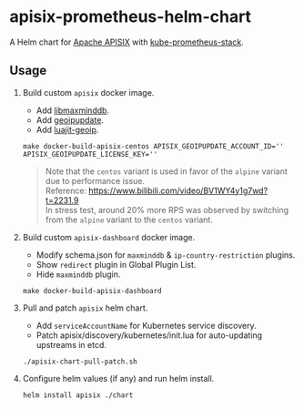 # apisix-prometheus-helm-chart

A Helm chart for [Apache APISIX](https://github.com/apache/apisix-helm-chart/tree/master/charts/apisix) with [kube-prometheus-stack](https://github.com/prometheus-community/helm-charts/tree/main/charts/kube-prometheus-stack).

## Usage

1. Build custom `apisix` docker image.
   * Add [libmaxminddb](https://github.com/maxmind/libmaxminddb).
   * Add [geoipupdate](https://github.com/maxmind/geoipupdate).
   * Add [luajit-geoip](https://github.com/leafo/luajit-geoip).
   ```
   make docker-build-apisix-centos APISIX_GEOIPUPDATE_ACCOUNT_ID='' APISIX_GEOIPUPDATE_LICENSE_KEY=''
   ```
   > Note that the `centos` variant is used in favor of the `alpine` variant due to performance issue.<br>
   > Reference: https://www.bilibili.com/video/BV1WY4y1g7wd?t=2231.9<br>
   > In stress test, around 20% more RPS was observed by switching from the `alpine` variant to the `centos` variant.

2. Build custom `apisix-dashboard` docker image.
   * Modify schema.json for `maxminddb` & `ip-country-restriction` plugins.
   * Show `redirect` plugin in Global Plugin List.
   * Hide `maxminddb` plugin.
   ```
   make docker-build-apisix-dashboard
   ```

3. Pull and patch `apisix` helm chart.
   * Add `serviceAccountName` for Kubernetes service discovery.
   * Patch apisix/discovery/kubernetes/init.lua for auto-updating upstreams in etcd.
   ```
   ./apisix-chart-pull-patch.sh
   ```

4. Configure helm values (if any) and run helm install.
   ```
   helm install apisix ./chart
   ```
